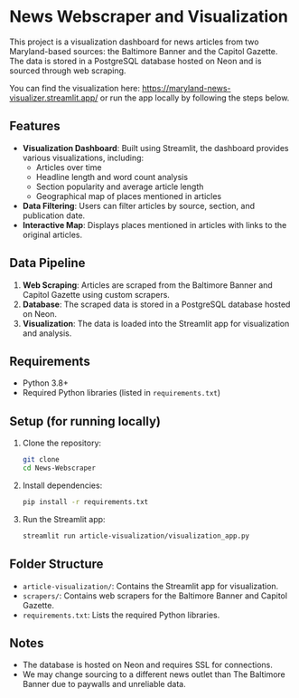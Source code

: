 # News Webscraper and Visualization

This project is a visualization dashboard for news articles from two Maryland-based sources: the Baltimore Banner and the Capitol Gazette. The data is stored in a PostgreSQL database hosted on Neon and is sourced through web scraping.

You can find the visualization here: https://maryland-news-visualizer.streamlit.app/ or run the app locally by following the steps below.

## Features

- **Visualization Dashboard**: Built using Streamlit, the dashboard provides various visualizations, including:
  - Articles over time
  - Headline length and word count analysis
  - Section popularity and average article length
  - Geographical map of places mentioned in articles
- **Data Filtering**: Users can filter articles by source, section, and publication date.
- **Interactive Map**: Displays places mentioned in articles with links to the original articles.

## Data Pipeline

1. **Web Scraping**: Articles are scraped from the Baltimore Banner and Capitol Gazette using custom scrapers.
2. **Database**: The scraped data is stored in a PostgreSQL database hosted on Neon.
3. **Visualization**: The data is loaded into the Streamlit app for visualization and analysis.

## Requirements

- Python 3.8+
- Required Python libraries (listed in `requirements.txt`)

## Setup (for running locally)

1. Clone the repository:
   ```bash
   git clone 
   cd News-Webscraper
   ```

2. Install dependencies:
   ```bash
   pip install -r requirements.txt
   ```

3. Run the Streamlit app:
   ```bash
   streamlit run article-visualization/visualization_app.py
   ```

## Folder Structure

- `article-visualization/`: Contains the Streamlit app for visualization.
- `scrapers/`: Contains web scrapers for the Baltimore Banner and Capitol Gazette.
- `requirements.txt`: Lists the required Python libraries.

## Notes

- The database is hosted on Neon and requires SSL for connections.
- We may change sourcing to a different news outlet than The Baltimore Banner due to paywalls and unreliable data.

